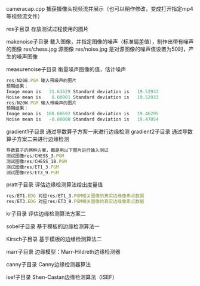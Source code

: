 cameracap.cpp 捕获摄像头视频流并展示（也可以稍作修改，变成打开指定mp4等视频流文件）

res子目录
存放测试过程使用的图片

makenoise子目录 
载入图像，并指定图像的噪声（标准偏差值），制作出带有噪声的图像
res/chess.jpg 源图像
res/noise.jpg 是对源图像的噪声值设置为50时，产生的噪声图像

measurenoise子目录
衡量噪声图像的值，估计噪声
```javascript
res/N20B.PGM 输入带噪声的图片
预期结果：
Image mean is   31.63629 Standard deviation is   19.52933
Noise mean is    0.00001 Standard deviation is   19.52933
res/N20W.PGM 输入带噪声的图片
预期结果：
Image mean is  188.60692 Standard deviation is   19.46295
Noise mean is   -0.00000 Standard deviation is   19.47054
```

gradient1子目录
通过导数算子方案一来进行边缘检测
gradient2子目录
通过导数算子方案二来进行边缘检测
```javascript
导数算子的两种方案，都是用以下图片进行输入测试
测试图像res/CHESS_3.PGM
测试图像res/CHESS_18.PGM
测试图像res/ET1_3.PGM
测试图像res/ET3_9.PGM
```

pratt子目录
评估边缘检测算法给出度量值
```javascript
res/ET1.EDG 对应res/ET1_3.PGM相关图像的真实边缘像素点数据
res/ET3.EDG 对应res/ET3_9.PGM相关图像的真实边缘像素点数据
```

kr子目录
评估边缘检测算法方案二

sobel子目录
基于模板的边缘检测算法一

Kirsch子目录
基于模板的边缘检测算法二

marr子目录
边缘模型：Marr-Hildreth边缘检测器

canny子目录
Canny边缘检测器算法

isef子目录
Shen-Castan边缘检测算法（ISEF）